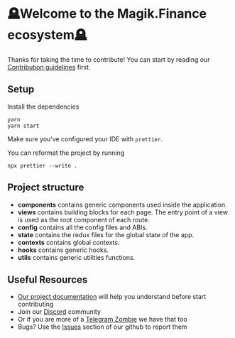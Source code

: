 # 🪦Welcome to the Magik.Finance ecosystem🪦

Thanks for taking the time to contribute!
You can start by reading our [Contribution guidelines](CONTRIBUTING.md) first.

## Setup

Install the dependencies

```shell
yarn
yarn start
```

Make sure you've configured your IDE with `prettier`.

You can reformat the project by running

```shell
npx prettier --write .
```

## Project structure

- **components** contains generic components used inside the application.
- **views** contains building blocks for each page. The entry point of a view is used as the root component of each route.
- **config** contains all the config files and ABIs.
- **state** contains the redux files for the global state of the app.
- **contexts** contains global contexts.
- **hooks** contains generic hooks.
- **utils** contains generic utilities functions.

## Useful Resources

- [Our project documentation](https://magikdotfinance.gitbook.io/docs/) will help you understand before start contributing
- Join our [Discord](https://discord.gg/tombfinance) community
- Or if you are more of a [Telegram Zombie](https://discord.gg/magikdotfinance) we have that too
- Bugs? Use the [Issues]() section of our github to report them
